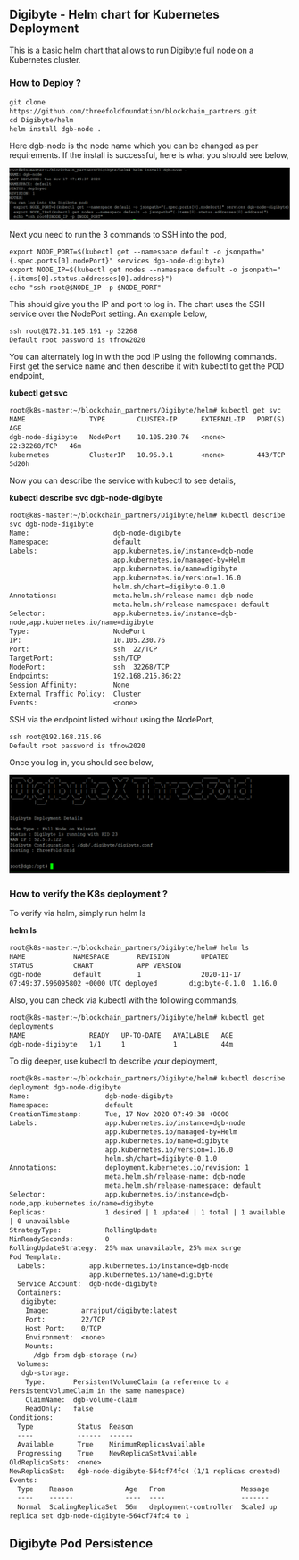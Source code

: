 ## Digibyte - Helm chart for Kubernetes Deployment

This is a basic helm chart that allows to run Digibyte full node on a Kubernetes cluster.

### How to Deploy ?
```
git clone https://github.com/threefoldfoundation/blockchain_partners.git
cd Digibyte/helm
helm install dgb-node .
```
Here dgb-node is the node name which you can be changed as per requirements. If the install is successful, here is what you should see below,

![](../images/helm_deploy_success.png)

Next you need to run the 3 commands to SSH into the pod,
```
export NODE_PORT=$(kubectl get --namespace default -o jsonpath="{.spec.ports[0].nodePort}" services dgb-node-digibyte)
export NODE_IP=$(kubectl get nodes --namespace default -o jsonpath="{.items[0].status.addresses[0].address}")
echo "ssh root@$NODE_IP -p $NODE_PORT"
```
This should give you the IP and port to log in. The chart uses the SSH service over the NodePort setting. An example below,

```
ssh root@172.31.105.191 -p 32268
Default root password is tfnow2020
```
You can alternately log in with the pod IP using the following commands. First get the service name and then describe it with kubectl to get the POD endpoint,

**kubectl get svc**

```
root@k8s-master:~/blockchain_partners/Digibyte/helm# kubectl get svc
NAME                TYPE        CLUSTER-IP      EXTERNAL-IP   PORT(S)        AGE
dgb-node-digibyte   NodePort    10.105.230.76   <none>        22:32268/TCP   46m
kubernetes          ClusterIP   10.96.0.1       <none>        443/TCP        5d20h
```
Now you can describe the service with kubectl to see details,

**kubectl describe svc dgb-node-digibyte**

```
root@k8s-master:~/blockchain_partners/Digibyte/helm# kubectl describe svc dgb-node-digibyte
Name:                     dgb-node-digibyte
Namespace:                default
Labels:                   app.kubernetes.io/instance=dgb-node
                          app.kubernetes.io/managed-by=Helm
                          app.kubernetes.io/name=digibyte
                          app.kubernetes.io/version=1.16.0
                          helm.sh/chart=digibyte-0.1.0
Annotations:              meta.helm.sh/release-name: dgb-node
                          meta.helm.sh/release-namespace: default
Selector:                 app.kubernetes.io/instance=dgb-node,app.kubernetes.io/name=digibyte
Type:                     NodePort
IP:                       10.105.230.76
Port:                     ssh  22/TCP
TargetPort:               ssh/TCP
NodePort:                 ssh  32268/TCP
Endpoints:                192.168.215.86:22
Session Affinity:         None
External Traffic Policy:  Cluster
Events:                   <none>
```

SSH via the endpoint listed without using the NodePort,

```
ssh root@192.168.215.86
Default root password is tfnow2020
```

Once you log in, you should see below,

![dgb_start.png](../images/dgb_start.png)

### How to verify the K8s deployment ?

To verify via helm, simply run helm ls

**helm ls**

```
root@k8s-master:~/blockchain_partners/Digibyte/helm# helm ls
NAME            NAMESPACE       REVISION        UPDATED                                 STATUS          CHART           APP VERSION
dgb-node        default         1               2020-11-17 07:49:37.596095802 +0000 UTC deployed        digibyte-0.1.0  1.16.0
```

Also, you can check via kubectl with the following commands,

```
root@k8s-master:~/blockchain_partners/Digibyte/helm# kubectl get deployments
NAME                READY   UP-TO-DATE   AVAILABLE   AGE
dgb-node-digibyte   1/1     1            1           44m

```

To dig deeper, use kubectl to describe your deployment,

```
root@k8s-master:~/blockchain_partners/Digibyte/helm# kubectl describe deployment dgb-node-digibyte
Name:                   dgb-node-digibyte
Namespace:              default
CreationTimestamp:      Tue, 17 Nov 2020 07:49:38 +0000
Labels:                 app.kubernetes.io/instance=dgb-node
                        app.kubernetes.io/managed-by=Helm
                        app.kubernetes.io/name=digibyte
                        app.kubernetes.io/version=1.16.0
                        helm.sh/chart=digibyte-0.1.0
Annotations:            deployment.kubernetes.io/revision: 1
                        meta.helm.sh/release-name: dgb-node
                        meta.helm.sh/release-namespace: default
Selector:               app.kubernetes.io/instance=dgb-node,app.kubernetes.io/name=digibyte
Replicas:               1 desired | 1 updated | 1 total | 1 available | 0 unavailable
StrategyType:           RollingUpdate
MinReadySeconds:        0
RollingUpdateStrategy:  25% max unavailable, 25% max surge
Pod Template:
  Labels:           app.kubernetes.io/instance=dgb-node
                    app.kubernetes.io/name=digibyte
  Service Account:  dgb-node-digibyte
  Containers:
   digibyte:
    Image:        arrajput/digibyte:latest
    Port:         22/TCP
    Host Port:    0/TCP
    Environment:  <none>
    Mounts:
      /dgb from dgb-storage (rw)
  Volumes:
   dgb-storage:
    Type:       PersistentVolumeClaim (a reference to a PersistentVolumeClaim in the same namespace)
    ClaimName:  dgb-volume-claim
    ReadOnly:   false
Conditions:
  Type           Status  Reason
  ----           ------  ------
  Available      True    MinimumReplicasAvailable
  Progressing    True    NewReplicaSetAvailable
OldReplicaSets:  <none>
NewReplicaSet:   dgb-node-digibyte-564cf74fc4 (1/1 replicas created)
Events:
  Type    Reason             Age   From                   Message
  ----    ------             ----  ----                   -------
  Normal  ScalingReplicaSet  56m   deployment-controller  Scaled up replica set dgb-node-digibyte-564cf74fc4 to 1
```

## Digibyte Pod Persistence



